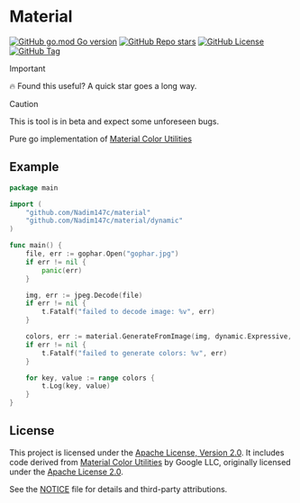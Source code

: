 # Material

[![GitHub go.mod Go version](https://img.shields.io/github/go-mod/go-version/Nadim147c/material?style=for-the-badge&logo=go&labelColor=11140F&color=BBE9AA)](https://pkg.go.dev/github.com/Nadim147c/material)
[![GitHub Repo stars](https://img.shields.io/github/stars/Nadim147c/material?style=for-the-badge&logo=github&labelColor=11140F&color=BBE9AA)](https://github.com/Nadim147c/material)
[![GitHub License](https://img.shields.io/github/license/Nadim147c/material?style=for-the-badge&logo=gplv3&labelColor=11140F&color=BBE9AA)](./LICENSE)
[![GitHub Tag](https://img.shields.io/github/v/tag/Nadim147c/material?include_prereleases&sort=semver&style=for-the-badge&logo=git&labelColor=11140F&color=BBE9AA)](https://github.com/Nadim147c/material/tags)

> [!IMPORTANT]
> 🔥 Found this useful? A quick star goes a long way.

> [!CAUTION]
> This is tool is in beta and expect some unforeseen bugs.

Pure go implementation of [Material Color Utilities](https://github.com/material-foundation/material-color-utilities)

## Example

```go
package main

import (
	"github.com/Nadim147c/material"
	"github.com/Nadim147c/material/dynamic"
)

func main() {
	file, err := gophar.Open("gophar.jpg")
	if err != nil {
		panic(err)
	}

	img, err := jpeg.Decode(file)
	if err != nil {
		t.Fatalf("failed to decode image: %v", err)
	}

	colors, err := material.GenerateFromImage(img, dynamic.Expressive, true, 0, dynamic.Phone, dynamic.V2021)
	if err != nil {
		t.Fatalf("failed to generate colors: %v", err)
	}

	for key, value := range colors {
		t.Log(key, value)
	}
}
```

## License

This project is licensed under the [Apache License, Version 2.0](./LICENSE). It
includes code derived from
[Material Color Utilities](https://github.com/material-foundation/material-color-utilities)
by Google LLC, originally licensed under the
[Apache License 2.0](https://www.apache.org/licenses/LICENSE-2.0).

See the [NOTICE](./NOTICE) file for details and third-party attributions.
